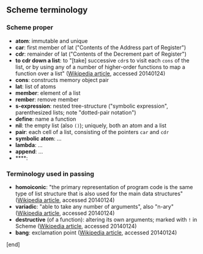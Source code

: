 ## Scheme terminology

### Scheme proper

 * **atom**: immutable and unique
 * **car**: first member of lat ("Contents of the Address part of Register")
 * **cdr**: remainder of lat ("Contents of the Decrement part of Register")
 * **to cdr down a list**: to "[take] successive `cdr`s to visit each `cons` of the list, or by using any of a number of higher-order functions to map a function over a list" ([Wikipedia article](https://en.wikipedia.org/w/index.php?title=Lisp_%28programming_language%29&printable=yes), accessed 20140124)
 * **cons**: constructs memory object pair
 * **lat**: list of atoms
 * **member**: element of a list
 * **rember**: remove member
 * **s-expression**: nested tree-structure ("symbolic expression", parenthesized lists; note "dotted-pair notation")
 * **define**: name a function
 * **nil**: the empty list (also `()`); uniquely, both an atom and a list
 * **pair**: each cell of a list, consisting of the pointers `car` and `cdr`
 * **symbolic atom**: ...
 * **lambda**: ...
 * **append**: ...
 * ****: 

### Terminology used in passing

 * **homoiconic**: "the primary representation of program code is the same type of list structure that is also used for the main data structures" ([Wikipedia article](https://en.wikipedia.org/w/index.php?title=Lisp_%28programming_language%29&printable=yes), accessed 20140124)
* **variadic**: "able to take any number of arguments", also "n-ary" ([Wikipedia article](https://en.wikipedia.org/w/index.php?title=Lisp_%28programming_language%29&printable=yes), accessed 20140124)
* **destructive** (of a function): altering its own arguments; marked with `!` in Scheme ([Wikipedia article](https://en.wikipedia.org/w/index.php?title=Lisp_%28programming_language%29&printable=yes), accessed 20140124)
* **bang**: exclamation point ([Wikipedia article](https://en.wikipedia.org/w/index.php?title=Lisp_%28programming_language%29&printable=yes), accessed 20140124)

[end]